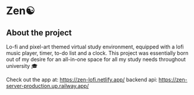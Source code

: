 # Zen☯️

## About the project
Lo-fi and pixel-art themed virtual study environment, equipped with a lofi music player, timer, to-do list and a clock. This project was essentially born out of my desire for an all-in-one space for all my study needs throughout university 🎓

Check out the app at: https://zen-lofi.netlify.app/
backend api: https://zen-server-production.up.railway.app/

